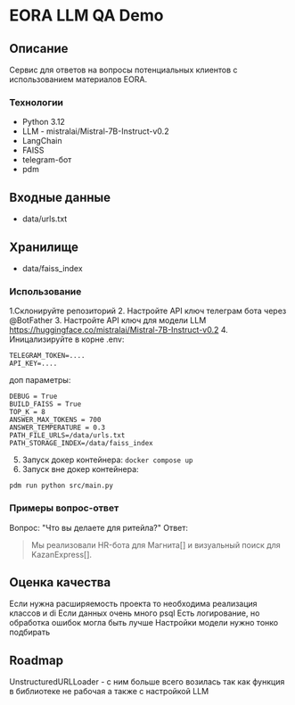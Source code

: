 # EORA LLM QA Demo

## Описание
Сервис для ответов на вопросы потенциальных клиентов с использованием материалов EORA.

### Технологии
- Python 3.12
- LLM - mistralai/Mistral-7B-Instruct-v0.2
- LangChain
- FAISS
- telegram-бот
- pdm
## Входные данные
- data/urls.txt
## Хранилище
- data/faiss_index
### Использование
1.Склонируйте репозиторий
2. Настройте API ключ телеграм бота через @BotFather
3. Настройте API ключ для модели LLM https://huggingface.co/mistralai/Mistral-7B-Instruct-v0.2
4. Иницализируйте в корне .env:
```
TELEGRAM_TOKEN=....
API_KEY=....
```
доп параметры:
```
DEBUG = True
BUILD_FAISS = True
TOP_K = 8
ANSWER_MAX_TOKENS = 700
ANSWER_TEMPERATURE = 0.3
PATH_FILE_URLS=/data/urls.txt
PATH_STORAGE_INDEX=/data/faiss_index
```
5. Запуск докер контейнера:
```docker compose up```
6. Запуск вне докер контейнера:
```pdm install
pdm run python src/main.py
```
### Примеры вопрос-ответ
Вопрос: "Что вы делаете для ритейла?"
Ответ:
> Мы реализовали HR-бота для Магнита[] и визуальный поиск для KazanExpress[].

## Оценка качества
Если нужна расширяемость проекта то необходима реализация классов и di
Если данных очень много psql
Есть логирование, но обработка ошибок могла быть лучше
Настройки модели нужно тонко подбирать

## Roadmap
UnstructuredURLLoader - с ним больше всего возилась так как функция в библиотеке не рабочая
а также с настройкой LLM
